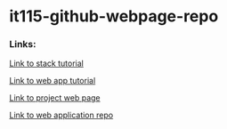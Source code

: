 # it115-github-webpage-repo

### Links:

[Link to stack tutorial](https://docs.google.com/document/d/1AQZOeI8Gl25kZFfXHBTsxyyzuwxrs8UbkBuA6PXa_HU/edit)

[Link to web app tutorial](https://docs.google.com/document/d/1t31Be9W2K5aiWX-DN2S-iUMm_Umfb2v0_DQU2R4e7Z4/edit)

[Link to project web page](https://alelima07.github.io/it115-github-webpage-repo/)

[Link to web application repo](https://github.com/alelima07/IT115-webapp-repo)







